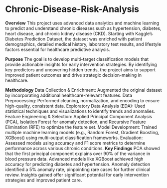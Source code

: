 # Chronic-Disease-Risk-Analysis
**Overview**
This project uses advanced data analytics and machine learning to predict and understand chronic diseases such as hypertension, diabetes, heart disease, and chronic kidney disease (CKD). Starting with Kaggle’s Diabetes Prediction Dataset, the dataset was enriched with patient demographics, detailed medical history, laboratory test results, and lifestyle factors essential for healthcare predictive analysis.

**Purpose**
The goal is to develop multi-target classification models that provide actionable insights for early intervention strategies. By identifying key predictors and uncovering hidden trends, the project aims to support improved patient outcomes and drive strategic decision-making in healthcare.

**Methodology**
Data Collection & Enrichment: Augmented the original dataset by incorporating additional healthcare-relevant features.
Data Preprocessing: Performed cleaning, normalization, and encoding to ensure high-quality, consistent data.
Exploratory Data Analysis (EDA): Used statistical techniques and visualizations to identify trends and anomalies.
Feature Engineering & Selection: Applied Principal Component Analysis (PCA), Isolation Forest for anomaly detection, and Recursive Feature Elimination (RFE) to optimize the feature set.
Model Development: Trained multiple machine learning models (e.g., Random Forest, Gradient Boosting, XGBoost) using multi-output classification frameworks.
Evaluation: Assessed models using accuracy and F1 score metrics to determine performance across various chronic conditions.
**Key Findings**
PCA showed that the first principal component explains over 90% of the variance in blood pressure data.
Advanced models like XGBoost achieved high accuracy for predicting diabetes and hypertension.
Anomaly detection identified a 5% anomaly rate, pinpointing rare cases for further clinical review.
Insights gained offer significant potential for early intervention strategies and improved patient care.
